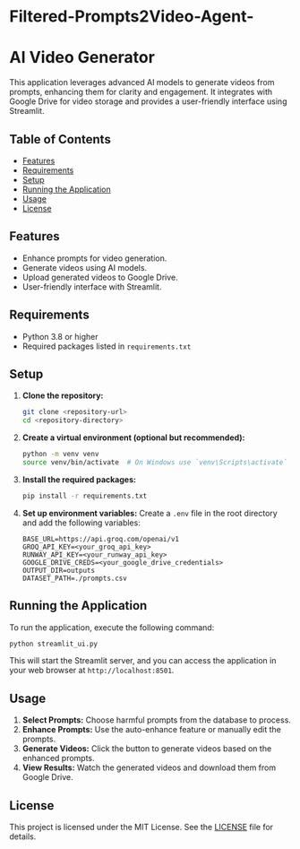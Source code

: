 # Filtered-Prompts2Video-Agent-
# AI Video Generator

This application leverages advanced AI models to generate videos from prompts, enhancing them for clarity and engagement. It integrates with Google Drive for video storage and provides a user-friendly interface using Streamlit.

## Table of Contents
- [Features](#features)
- [Requirements](#requirements)
- [Setup](#setup)
- [Running the Application](#running-the-application)
- [Usage](#usage)
- [License](#license)

## Features
- Enhance prompts for video generation.
- Generate videos using AI models.
- Upload generated videos to Google Drive.
- User-friendly interface with Streamlit.

## Requirements
- Python 3.8 or higher
- Required packages listed in `requirements.txt`

## Setup

1. **Clone the repository:**
   ```bash
   git clone <repository-url>
   cd <repository-directory>
   ```

2. **Create a virtual environment (optional but recommended):**
   ```bash
   python -m venv venv
   source venv/bin/activate  # On Windows use `venv\Scripts\activate`
   ```

3. **Install the required packages:**
   ```bash
   pip install -r requirements.txt
   ```

4. **Set up environment variables:**
   Create a `.env` file in the root directory and add the following variables:
   ```plaintext
   BASE_URL=https://api.groq.com/openai/v1
   GROQ_API_KEY=<your_groq_api_key>
   RUNWAY_API_KEY=<your_runway_api_key>
   GOOGLE_DRIVE_CREDS=<your_google_drive_credentials>
   OUTPUT_DIR=outputs
   DATASET_PATH=./prompts.csv
   ```

## Running the Application

To run the application, execute the following command:
```bash
python streamlit_ui.py
```

This will start the Streamlit server, and you can access the application in your web browser at `http://localhost:8501`.

## Usage

1. **Select Prompts:** Choose harmful prompts from the database to process.
2. **Enhance Prompts:** Use the auto-enhance feature or manually edit the prompts.
3. **Generate Videos:** Click the button to generate videos based on the enhanced prompts.
4. **View Results:** Watch the generated videos and download them from Google Drive.

## License
This project is licensed under the MIT License. See the [LICENSE](LICENSE) file for details.
